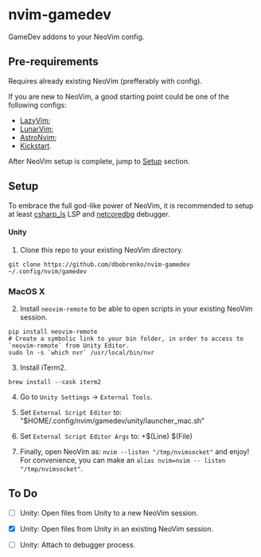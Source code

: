 # nvim-gamedev
GameDev addons to your NeoVim config.

## Pre-requirements

Requires already existing NeoVim (prefferably with config).

If you are new to NeoVim, a good starting point could be one of the following configs:
  - [LazyVim](https://github.com/LazyVim/LazyVim);
  - [LunarVim](https://github.com/LunarVim/LunarVim);
  - [AstroNvim](https://github.com/AstroNvim/AstroNvim);
  - [Kickstart](https://github.com/nvim-lua/kickstart.nvim).

After NeoVim setup is complete, jump to [Setup](##setup) section.

## Setup
To embrace the full god-like power of NeoVim, it is recommended to setup 
at least [csharp_ls](https://github.com/razzmatazz/csharp-language-server) LSP 
and [netcoredbg](https://github.com/Samsung/netcoredbg) debugger.

#### Unity
1. Clone this repo to your existing NeoVim directory.
```
git clone https://github.com/dbobrenko/nvim-gamedev ~/.config/nvim/gamedev
```

### MacOS X

2. Install `neovim-remote` to be able to open scripts in your existing NeoVim session.
```shell
pip install neovim-remote
# Create a symbolic link to your bin folder, in order to access to `neovim-remote` from Unity Editor.
sudo ln -s `which nvr` /usr/local/bin/nvr
```

3. Install iTerm2.
```shell
brew install --cask iterm2
```

4. Go to `Unity Settings` -> `External Tools`.

5. Set `External Script Editor` to: "$HOME/.config/nvim/gamedev/unity/launcher_mac.sh"

6. Set `External Script Editor Args` to: +$(Line) $(File)

7. Finally, open NeoVim as: `nvim --listen "/tmp/nvimsocket"` and enjoy! For convenience, you can make an `alias nvim=nvim -- listen "/tmp/nvimsocket"`.

## To Do
  - [ ] Unity: Open files from Unity to a new NeoVim session.
  - [x] Unity: Open files from Unity in an existing NeoVim session.
  - [ ] Unity: Attach to debugger process.


